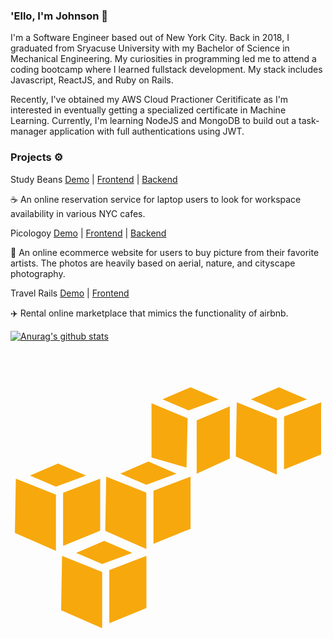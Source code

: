 ### 'Ello, I'm Johnson 👋

I'm a Software Engineer based out of New York City. Back in 2018, I graduated from Sryacuse University with my Bachelor of Science in Mechanical Engineering. My curiosities in programming led me to attend a coding bootcamp where I learned fullstack development. My stack includes Javascript, ReactJS, and Ruby on Rails. 

Recently, I've obtained my AWS Cloud Practioner Ceritificate as I'm interested in eventually getting a specialized certificate in Machine Learning. Currently, I'm learning NodeJS and MongoDB to build out a task-manager application with full authentications using JWT. 

### Projects ⚙️
Study Beans [Demo](https://www.youtube.com/watch?v=UjEURK5LSIo&t=1s) | [Frontend](https://github.com/JohnsonNYC/StudyBeans-backend) | [Backend](https://github.com/JohnsonNYC/StudyBeans-frontend)

☕️ An online reservation service for laptop users to look for workspace availability in various NYC cafes. 

Picologoy [Demo](https://www.youtube.com/watch?v=Bow4BPYAJlg&t=1s) | [Frontend](https://github.com/JohnsonNYC/Ecomm-frontend) | [Backend](https://github.com/JohnsonNYC/Ecomm-backend)

📸 An online ecommerce website for users to buy picture from their favorite artists. The photos are heavily based on aerial, nature, and cityscape photography.

Travel Rails [Demo](https://www.youtube.com/watch?v=AUwPwo0MrgE) | [Frontend](https://github.com/JohnsonNYC/travel-rails)

✈️ Rental online marketplace that mimics the functionality of airbnb. 

[![Anurag's github stats](https://github-readme-stats.vercel.app/api?username=JohnsonNYC&show_icons=true&theme=vision-friendly-dark)](https://github.com/anuraghazra/github-readme-stats)


<svg viewBox="0 0 128 128">
<path fill="#F7A80D" d="M38.089 77.466l-11.4 4.896 10.559 4.514 12.241-4.514-11.4-4.896zm-17.138 6.12l-.382 22.034 16.679 7.345v-22.876l-16.297-6.503zm34.276 0l-15.073 5.739v21.575l15.073-6.121v-21.193zM73.206 15.035l-11.476 4.896 10.635 4.515 12.241-4.515-11.4-4.896zm-15.914 6.503v22.034l14.231 4.132.459-20.046-14.69-6.12zm31.828 1.224l-13.466 5.738v21.652l13.466-6.121v-21.269zM19.306 46.047l-11.399 4.897 10.558 4.514 12.241-4.514-11.4-4.897zm-17.138 6.121l-.382 22.034 16.679 7.345v-22.876l-16.297-6.503zm34.275 0l-15.071 5.738v21.574l15.071-6.12v-21.192zM56.03 45.231l-11.4 4.897 10.558 4.514 12.241-4.514-11.399-4.897zm-17.137 6.121l-.383 22.035 16.679 7.345v-22.877l-16.296-6.503zm34.275 0l-15.072 5.738v21.576l15.072-6.121v-21.193zM109.076 15.035l-11.399 4.896 10.559 4.515 12.241-4.515-11.401-4.896zm-17.137 6.121l-.382 22.034 16.679 7.344v-22.876l-16.297-6.502zm34.275 0l-15.071 5.738v21.575l15.071-6.12v-21.193z"></path>
</svg>

<!--
**JohnsonNYC/JohnsonNYC** is a ✨ _special_ ✨ repository because its `README.md` (this file) appears on your GitHub profile.

Here are some ideas to get you started:

- 🔭 I’m currently working on ...
- 🌱 I’m currently learning ...
- 👯 I’m looking to collaborate on ...
- 🤔 I’m looking for help with ...
- 💬 Ask me about ...
- 📫 How to reach me: ...
- 😄 Pronouns: ...
- ⚡ Fun fact: ...
-->
